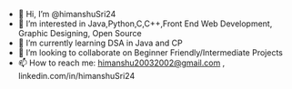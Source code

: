 - 👋 Hi, I’m @himanshuSri24
- 👀 I’m interested in Java,Python,C,C++,Front End Web Development, Graphic Designing, Open Source
- 🌱 I’m currently learning DSA in Java and CP
- 💞️ I’m looking to collaborate on Beginner Friendly/Intermediate Projects
- 📫 How to reach me: himanshu20032002@gmail.com , linkedin.com/in/himanshuSri24

<!---
himanshuSri24/himanshuSri24 is a ✨ special ✨ repository because its `README.md` (this file) appears on your GitHub profile.
You can click the Preview link to take a look at your changes.
--->
